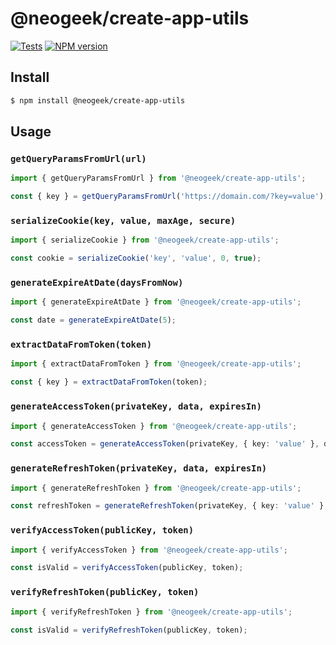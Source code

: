 # @neogeek/create-app-utils

[![Tests](https://github.com/neogeek/create-app-utils/actions/workflows/test.workflow.yml/badge.svg)](https://github.com/neogeek/create-app-utils/actions/workflows/test.workflow.yml)
[![NPM version](https://img.shields.io/npm/v/@neogeek/create-app-utils?style=flat-square)](https://www.npmjs.org/package/@neogeek/create-app-utils)

## Install

```bash
$ npm install @neogeek/create-app-utils
```

## Usage

### `getQueryParamsFromUrl(url)`

```typescript
import { getQueryParamsFromUrl } from '@neogeek/create-app-utils';

const { key } = getQueryParamsFromUrl('https://domain.com/?key=value');
```

### `serializeCookie(key, value, maxAge, secure)`

```typescript
import { serializeCookie } from '@neogeek/create-app-utils';

const cookie = serializeCookie('key', 'value', 0, true);
```

### `generateExpireAtDate(daysFromNow)`

```typescript
import { generateExpireAtDate } from '@neogeek/create-app-utils';

const date = generateExpireAtDate(5);
```

### `extractDataFromToken(token)`

```typescript
import { extractDataFromToken } from '@neogeek/create-app-utils';

const { key } = extractDataFromToken(token);
```

### `generateAccessToken(privateKey, data, expiresIn)`

```typescript
import { generateAccessToken } from '@neogeek/create-app-utils';

const accessToken = generateAccessToken(privateKey, { key: 'value' }, date);
```

### `generateRefreshToken(privateKey, data, expiresIn)`

```typescript
import { generateRefreshToken } from '@neogeek/create-app-utils';

const refreshToken = generateRefreshToken(privateKey, { key: 'value' }, date);
```

### `verifyAccessToken(publicKey, token)`

```typescript
import { verifyAccessToken } from '@neogeek/create-app-utils';

const isValid = verifyAccessToken(publicKey, token);
```

### `verifyRefreshToken(publicKey, token)`

```typescript
import { verifyRefreshToken } from '@neogeek/create-app-utils';

const isValid = verifyRefreshToken(publicKey, token);
```
